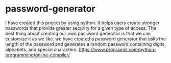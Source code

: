 # password-generator
I have created this project by using python. It helps users create stronger passwords that provide greater security for a given type of access. 
The best thing about creating our own password generator is that we can customize it as we like.
we have created a password generator that asks the length of the password and generates a random password containing digits, alphabets, and special characters.
https://www.programiz.com/python-programming/online-compiler/
